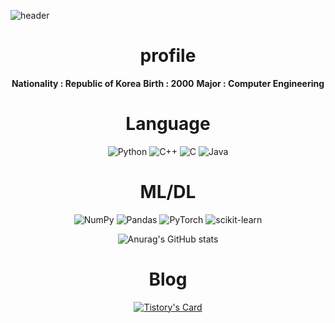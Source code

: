 ![header](https://capsule-render.vercel.app/api?height=300&text=Welcome&&fontSize=80&&animation=fadeIn&&type=waving&color=gradient&section=header&desc=Kkubuck's_github&fontAlignY=40)
  
<div align="center">

# profile
  **Nationality : Republic of Korea**
  **Birth : 2000**
  **Major : Computer Engineering**
  
# Language
  ![Python](https://img.shields.io/badge/python-3670A0?style=for-the-badge&logo=python&logoColor=ffdd54)
  ![C++](https://img.shields.io/badge/c++-%2300599C.svg?style=for-the-badge&logo=c%2B%2B&logoColor=white)
  ![C](https://img.shields.io/badge/c-%2300599C.svg?style=for-the-badge&logo=c&logoColor=white)
  ![Java](https://img.shields.io/badge/java-%23ED8B00.svg?style=for-the-badge&logo=java&logoColor=white)

  
# ML/DL
  ![NumPy](https://img.shields.io/badge/numpy-%23013243.svg?style=for-the-badge&logo=numpy&logoColor=white)
  ![Pandas](https://img.shields.io/badge/pandas-%23150458.svg?style=for-the-badge&logo=pandas&logoColor=white)
  ![PyTorch](https://img.shields.io/badge/PyTorch-%23EE4C2C.svg?style=for-the-badge&logo=PyTorch&logoColor=white)
  ![scikit-learn](https://img.shields.io/badge/scikit--learn-%23F7931E.svg?style=for-the-badge&logo=scikit-learn&logoColor=white)
  </br>
  
  ![Anurag's GitHub stats](https://github-readme-stats.vercel.app/api?username=Kkubuck&theme=vue&&show_icons=true)
  
# Blog
  [![Tistory's Card](https://github-readme-tistory-card.vercel.app/api?name=jms3084&postId=29&theme=vue)](https://jms3084.tistory.com)
</div>
